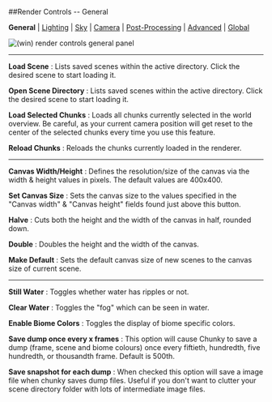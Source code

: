 ##Render Controls -- General  
 
**General** | [Lighting][1] | [Sky][2] | [Camera][3] | [Post-Processing][4] | [Advanced][5] | [Global][6]  

[0]:render_controls_general.html
[1]:render_controls_lighting.html
[2]:render_controls_sky.html
[3]:render_controls_camera.html
[4]:render_controls_post-processing.html
[5]:render_controls_advanced.html
[6]:render_controls_global.html

![(win) render controls general panel](render_controls_general.png)  
 
----  

**Load Scene**
:   Lists saved scenes within the active directory. Click the desired scene to start loading it.  

**Open Scene Directory**
:   Lists saved scenes within the active directory. Click the desired scene to start loading it.  

**Load Selected Chunks**
:   Loads all chunks currently selected in the world overview. Be careful, as your current camera position will get reset to the center of the selected chunks every time you use this feature.  

**Reload Chunks**
:   Reloads the chunks currently loaded in the renderer. 
 
----  
**Canvas Width/Height**
:   Defines the resolution/size of the canvas via the width & height values in pixels. The default values are 400x400. 

**Set Canvas Size**
:   Sets the canvas size to the values specified in the "Canvas width" & "Canvas height" fields found just above this button.  

**Halve**
:   Cuts both the height and the width of the canvas in half, rounded down.

**Double**
:   Doubles the height and the width of the canvas.  

**Make Default**
:   Sets the default canvas size of new scenes to the canvas size of current scene.

----
**Still Water**
:   Toggles whether water has ripples or not.  

**Clear Water**
:   Toggles the "fog" which can be seen in water.  

**Enable Biome Colors**
:   Toggles the display of biome specific colors.

**Save dump once every x frames**
:   This option will cause Chunky to save a dump (frame, scene and biome colours) once every fiftieth, hundredth, five hundredth, or thousandth frame. Default is 500th.  

**Save snapshot for each dump**
:   When checked this option will save a image file when chunky saves dump files. Useful if you don't want to clutter your scene directory folder with lots of intermediate image files.



